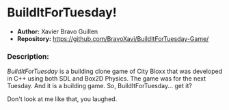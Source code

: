 # BuildItForTuesday!

- **Author:** Xavier Bravo Guillen  
- **Repository:** https://github.com/BravoXavi/BuildItForTuesday-Game/

### Description:  

_BuildItForTuesday_ is a building clone game of City Bloxx that was developed in C++ using both SDL and Box2D Physics.
The game was for the next Tuesday. And it is a building game.
So, BuildItForTuesday... get it?

Don't look at me like that, you laughed.
